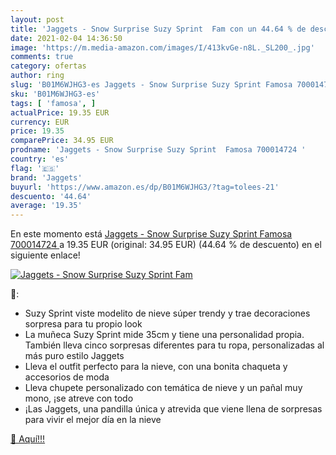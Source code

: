```yaml
---
layout: post
title: 'Jaggets - Snow Surprise Suzy Sprint  Fam con un 44.64 % de descuento'
date: 2021-02-04 14:36:50
image: 'https://m.media-amazon.com/images/I/413kvGe-n8L._SL200_.jpg'
comments: true
category: ofertas
author: ring
slug: 'B01M6WJHG3-es Jaggets - Snow Surprise Suzy Sprint Famosa 700014724'
sku: 'B01M6WJHG3-es'
tags: [ 'famosa', ]
actualPrice: 19.35 EUR
currency: EUR
price: 19.35
comparePrice: 34.95 EUR
prodname: 'Jaggets - Snow Surprise Suzy Sprint  Famosa 700014724 '
country: 'es'
flag: '🇪🇸'
brand: 'Jaggets'
buyurl: 'https://www.amazon.es/dp/B01M6WJHG3/?tag=tolees-21'
descuento: '44.64'
average: '19.35'
---
```


En este momento está [Jaggets - Snow Surprise Suzy Sprint  Famosa 700014724 ](https://www.amazon.es/dp/B01M6WJHG3/?tag=tolees-21) a 19.35 EUR (original: 34.95 EUR) (44.64 %  de descuento) en el siguiente enlace!

[![Jaggets - Snow Surprise Suzy Sprint  Fam](https://m.media-amazon.com/images/I/413kvGe-n8L._SL200_.jpg)](https://www.amazon.es/dp/B01M6WJHG3/?tag=tolees-21)

🔎:

- Suzy Sprint viste modelito de nieve súper trendy y trae decoraciones sorpresa para tu propio look
- La muñeca Suzy Sprint mide 35cm y tiene una personalidad propia. También lleva cinco sorpresas diferentes para tu ropa, personalizadas al más puro estilo Jaggets
- Lleva el outfit perfecto para la nieve, con una bonita chaqueta y accesorios de moda
- Lleva chupete personalizado con temática de nieve y un pañal muy mono, ¡se atreve con todo
- ¡Las Jaggets, una pandilla única y atrevida que viene llena de sorpresas para vivir el mejor día en la nieve

[🛒 Aquí!!!](https://www.amazon.es/dp/B01M6WJHG3/?tag=tolees-21)
